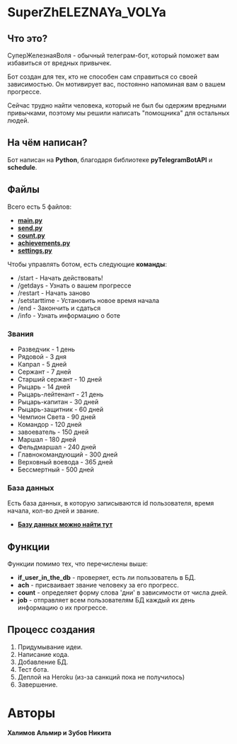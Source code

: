 # SuperZhELEZNAYa_VOLYa

## **Что это?**
СуперЖелезнаяВоля - обычный телеграм-бот, который поможет вам избавиться от вредных привычек. 

Бот создан для тех, кто не способен сам справиться со своей зависимостью. Он мотивирует вас, постоянно напоминая вам о вашем прогрессе.

Сейчас трудно найти человека, который не был бы одержим вредными привычками, поэтому мы решили написать "помощника" для остальных людей. 

## **На чём написан?**
Бот написан на **Python**, благодаря библиотеке **pyTelegramBotAPI** и **schedule**.


## **Файлы**
Всего есть 5 файлов:
- [**main.py**](https://github.com/NikitaZubovHalmirHalimov/nikitahalmirzubovhalimov/blob/main/main.py)
- [**send.py**](https://github.com/NikitaZubovHalmirHalimov/nikitahalmirzubovhalimov/blob/main/send.py)
- [**count.py**](https://github.com/NikitaZubovHalmirHalimov/nikitahalmirzubovhalimov/blob/main/count.py)
- [**achievements.py**](https://github.com/NikitaZubovHalmirHalimov/nikitahalmirzubovhalimov/blob/main/achievements.py)
- [**settings.py**](https://github.com/NikitaZubovHalmirHalimov/nikitahalmirzubovhalimov/blob/main/settings.py)

 Чтобы управлять ботом, есть следующие **команды**:
- /start - Начать действовать!
- /getdays - Узнать о вашем прогрессе
- /restart - Начать заново
- /setstarttime - Установить новое время начала
- /end - Закончить и сдаться
- /info - Узнать информацию о боте

### **Звания**

- Разведчик - 1 день
- Рядовой - 3 дня
- Капрал - 5 дней
- Сержант - 7 дней
- Старший сержант - 10 дней
- Рыцарь - 14 дней
- Рыцарь-лейтенант - 21 день
- Рыцарь-капитан - 30 дней
- Рыцарь-защитник - 60 дней
- Чемпион Света - 90 дней
- Командор - 120 дней
- завоеватель - 150 дней
- Маршал - 180 дней
- Фельдмаршал - 240 дней
- Главнокомандующий - 300 дней
- Верховный воевода - 365 дней
- Бессмертный - 500 дней

### **База данных**
Есть база данных, в которую записываются id пользователя, время начала, кол-во дней и звание.
- [**Базу данных можно найти тут**](https://github.com/NikitaZubovHalmirHalimov/nikitahalmirzubovhalimov/blob/main/telegramid.sqlite)

## **Функции**
Функции помимо тех, что перечислены выше:
- **if_user_in_the_db** - проверяет, есть ли пользователь в БД.
- **ach** - присваивает звание человеку за его прогресс.
- **count** - определяет форму слова 'дни' в зависимости от числа дней.
- **job** - отправляет всем пользователям БД каждый их день информацию о их прогрессе.
## **Процесс создания**
1. Придумывание идеи.
2. Написание кода.
3. Добавление БД.
4. Тест бота.
5. Деплой на Heroku (из-за санкций пока не получилось)
5. Завершение.
# **Авторы**
**Халимов Альмир и Зубов Никита**
